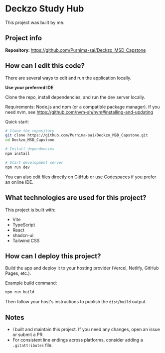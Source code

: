 # Deckzo Study Hub

This project was built by me.

## Project info

**Repository**: https://github.com/Purnima-sai/Deckzo_MSD_Capstone

## How can I edit this code?

There are several ways to edit and run the application locally.

**Use your preferred IDE**

Clone the repo, install dependencies, and run the dev server locally.

Requirements: Node.js and npm (or a compatible package manager). If you need nvm, see https://github.com/nvm-sh/nvm#installing-and-updating

Quick start:

```sh
# Clone the repository
git clone https://github.com/Purnima-sai/Deckzo_MSD_Capstone.git
cd Deckzo_MSD_Capstone

# Install dependencies
npm install

# Start development server
npm run dev
```

You can also edit files directly on GitHub or use Codespaces if you prefer an online IDE.

## What technologies are used for this project?

This project is built with:

- Vite
- TypeScript
- React
- shadcn-ui
- Tailwind CSS

## How can I deploy this project?

Build the app and deploy it to your hosting provider (Vercel, Netlify, GitHub Pages, etc.).

Example build command:

```sh
npm run build
```

Then follow your host's instructions to publish the `dist`/`build` output.

## Notes

- I built and maintain this project. If you need any changes, open an issue or submit a PR.
- For consistent line endings across platforms, consider adding a `.gitattributes` file.
